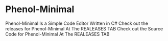 # Phenol-Minimal
  Phenol-Minimal Is a Simple Code Editor Written in C#
  Check out the releases for Phenol-Minimal At The REALEASES TAB
  Check out the Source Code for Phenol-Minimal At The REALEASES TAB
